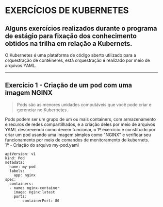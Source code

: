 # EXERCÍCIOS DE KUBERNETES
## Alguns exercícios realizados durante o programa de estágio para fixação dos conhecimento obtidos na trilha em relação a Kubernets.
O Kubernetes é uma plataforma de código aberto utilizado para a orquestração de contêineres, está orquestração é realizado por meio de arquivos YAML.
<hr>

## Exercício 1 - Criação de um pod com uma imagem NGINX

> Pods são as menores unidades computáveis ​​que você pode criar e gerenciar no Kubernetes.

Pods podem ser um grupo de um ou mais containers, com armazenamento e recuros de redes compartilhados, e a criação deles por meio de arquivos YAML descrevendo como devem funcionar, o 1º exercício é constituido por criar um pod usando uma imagem simples como "NGINX" e verificar seu funcionamento por meio de comandos de monitoramento de kubernets. <br>
1º - Criação do arquivo my-pod.yaml
```
apiVersion: v1
kind: Pod
metadata:
  name: my-pod
  labels:
    app: nginx
spec:
  containers:
  - name: nginx-container
    image: nginx:latest
    ports:
      - containerPort: 80
```

